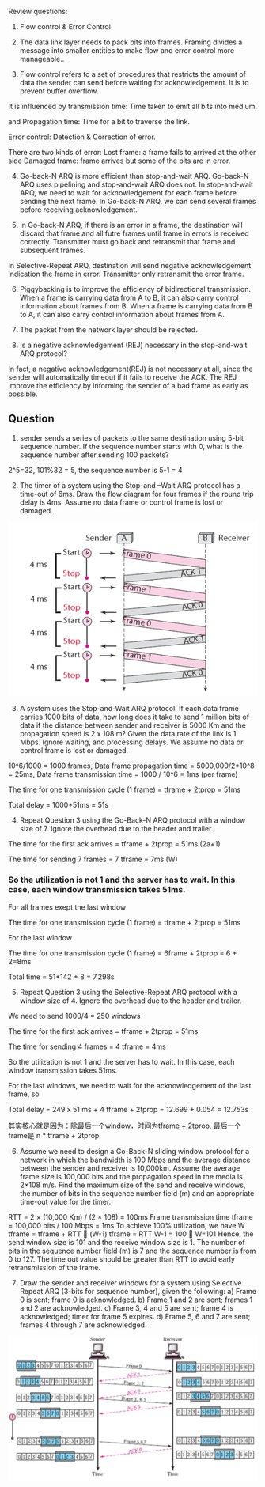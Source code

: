Review questions:

1. Flow control & Error Control

2. The data link layer needs to pack bits into frames. Framing divides a message into smaller entities to make flow and error control more manageable..

3. Flow control refers to a set of procedures that restricts the amount of data the sender can send before waiting for acknowledgement. It is to prevent buffer overflow. 

It is influenced by transmission time: Time taken to emit all bits into medium.

and Propagation time: Time for a bit to traverse the link.

Error control: Detection & Correction of error.

There are two kinds of error: Lost frame: a frame fails to arrived at the other side Damaged frame: frame arrives but some of the bits are in error.

4. Go-back-N ARQ is more efficient than stop-and-wait ARQ. Go-back-N ARQ uses pipelining and stop-and-wait ARQ does not. In stop-and-wait ARQ, we need to wait for acknowledgement for each frame before sending the next frame. In Go-back-N ARQ, we can send several frames before receiving acknowledgement.

5. In Go-back-N ARQ, if there is an error in a frame, the destination will discard that frame and all futre frames until frame in errors is received correctly. Transmitter must go back and  retransmit that frame and subsequent frames. 

In Selective-Repeat ARQ, destination will send negative acknowledgement indication the frame in error. Transmitter only retransmit the error frame. 

6. Piggybacking is to improve the efficiency of bidirectional transmission. When a frame is carrying data from A to B, it can also carry control information about frames from B. When a frame is carrying data from B to A, it can also carry control information about frames from A.

7. The packet from the network layer should be rejected.

8. Is a negative acknowledgement (REJ) necessary in the stop-and-wait ARQ protocol?

In fact, a negative acknowledgement(REJ) is not necessary at all, since the sender will automatically timeout if it fails to receive the ACK. The REJ improve the efficiency by informing the sender of a bad frame as early as possible.

## Question

1. sender sends a series of packets to the same destination using 5-bit sequence number. If the sequence
number starts with 0, what is the sequence number after sending 100 packets?

2^5=32, 101%32 = 5, the sequence number is 5-1 = 4

2. The timer of a system using the Stop-and –Wait ARQ protocol has a time-out of 6ms. Draw the flow
diagram for four frames if the round trip delay is 4ms. Assume no data frame or control frame is lost
or damaged.

![image](https://github.com/DDQXZcp/PolyU_2020_sem2/blob/master/EIE3333/Tut4Q2.jpg)

3. A system uses the Stop-and-Wait ARQ protocol. If each data frame carries 1000 bits of
data, how long does it take to send 1 million bits of data if the distance between sender and
receiver is 5000 Km and the propagation speed is 2 x 108 m? Given the data rate of the link
is 1 Mbps. Ignore waiting, and processing delays. We assume no data or control frame is
lost or damaged.

10^6/1000 = 1000 frames, Data frame propagation time = 5000,000/2*10^8 = 25ms, Data frame transmission time = 1000 / 10^6 = 1ms (per frame)

The time for one transmission cycle (1 frame) = tframe + 2tprop = 51ms

Total delay = 1000*51ms = 51s

4. Repeat Question 3 using the Go-Back-N ARQ protocol with a window size of 7. Ignore the
overhead due to the header and trailer.

The time for the first ack arrives = tframe + 2tprop = 51ms (2a+1)

The time for sending 7 frames = 7 tframe = 7ms (W)

### So the utilization is not 1 and the server has to wait. In this case, each window transmission takes 51ms.

For all frames exept the last window

The time for one transmission cycle (1 frame) = tframe + 2tprop = 51ms

For the last window

The time for one transmission cycle (1 frame) = 6frame + 2tprop = 6 + 2=8ms

Total time = 51*142 + 8 = 7.298s

5. Repeat Question 3 using the Selective-Repeat ARQ protocol with a window size of 4.
Ignore the overhead due to the header and trailer.

We need to send 1000/4 = 250 windows

The time for the first ack arrives = tframe + 2tprop = 51ms

The time for sending 4 frames = 4 tframe = 4ms

So the utilization is not 1 and the server has to wait. In this case, each window transmission takes 51ms.

For the last windows, we need to wait for the acknowledgement of the last frame, so

Total delay = 249 x 51 ms + 4 tframe + 2tprop = 12.699 + 0.054 = 12.753s

其实核心就是因为：除最后一个window，时间为tframe + 2tprop, 最后一个frame是 n * tframe + 2tprop

6. Assume we need to design a Go-Back-N sliding window protocol for a network in which
the bandwidth is 100 Mbps and the average distance between the sender and receiver is
10,000km. Assume the average frame size is 100,000 bits and the propagation speed in the
media is 2×108 m/s. Find the maximum size of the send and receive windows, the number
of bits in the sequence number field (m) and an appropriate time-out value for the timer.

RTT = 2 × (10,000 Km) / (2 × 108) = 100ms
Frame transmission time tframe = 100,000 bits / 100 Mbps = 1ms
To achieve 100% utilization, we have
W tframe = tframe + RTT  (W-1) tframe = RTT
W-1 = 100  W=101
Hence, the send window size is 101 and the receive window size is 1. The number of bits in the sequence
number field (m) is 7 and the sequence number is from 0 to 127. The time out value should be greater
than RTT to avoid early retransmission of the frame.

7. Draw the sender and receiver windows for a system using Selective Repeat ARQ (3-bits for sequence
number), given the following:
a) Frame 0 is sent; frame 0 is acknowledged.
b) Frame 1 and 2 are sent; frames 1 and 2 are acknowledged.
c) Frame 3, 4 and 5 are sent; frame 4 is acknowledged; timer for frame 5 expires.
d) Frame 5, 6 and 7 are sent; frames 4 through 7 are acknowledged.

![image](https://github.com/DDQXZcp/PolyU_2020_sem2/blob/master/EIE3333/Tut4Q7.jpg)
